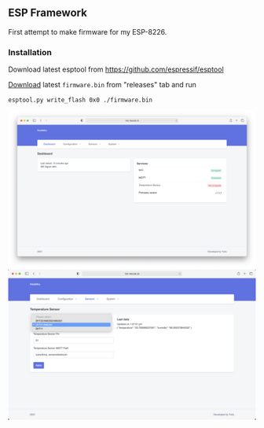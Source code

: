 ## ESP Framework

First attempt to make firmware for my ESP-8226.

### Installation 
Download latest esptool from https://github.com/espressif/esptool

[Download](https://github.com/yuksbg/esp8226-firmware/releases/latest/download/firmware.bin) latest `firmware.bin` from "releases" tab and run

```
esptool.py write_flash 0x0 ./firmware.bin
```

![Sreenshot](.github/shot_2.png?raw=true "Screenshot")
![Sreenshot](.github/shot_3.png?raw=true "Screenshot")